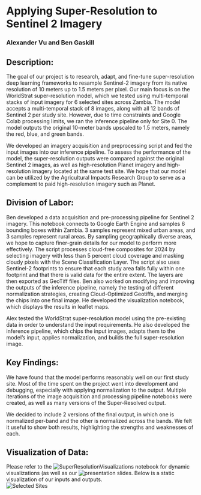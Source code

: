 # Applying Super-Resolution to Sentinel 2 Imagery
### Alexander Vu and Ben Gaskill

## Description:
The goal of our project is to research, adapt, and fine-tune super-resolution deep learning frameworks to resample Sentinel-2 imagery from its native resolution of 10 meters up to 1.5 meters per pixel. Our main focus is on the WorldStrat super-resolution model, which we tested using multi-temporal stacks of input imagery for 6 selected sites across Zambia. The model accepts a multi-temporal stack of 8 images, along with all 12 bands of Sentinel 2 per study site. However, due to time constraints and Google Colab processing limits, we ran the inference pipeline only for Site 0. The model outputs the original 10-meter bands upscaled to 1.5 meters, namely the red, blue, and green bands.

We developed an imagery acquisition and preprocessing script and fed the input images into our inference pipeline. To assess the performance of the model, the super-resolution outputs were compared against the original Sentinel 2 images, as well as high-resolution Planet imagery and high-resolution imagery located at the same test site. We hope that our model can be utilized by the Agricultural Impacts Research Group to serve as a complement to paid high-resolution imagery such as Planet.  

## Division of Labor:
Ben developed a data acquisition and pre-processing pipeline for Sentinel 2 imagery. This notebook connects to Google Earth Engine and samples 6 bounding boxes within Zambia. 3 samples represent mixed urban areas, and 3 samples represent rural areas. By sampling geographically diverse areas, we hope to capture finer-grain details for our model to perform more effectively. The script processes cloud-free composites for 2024 by selecting imagery with less than 5 percent cloud coverage and masking cloudy pixels with the Scene Classification Layer. The script also uses Sentinel-2 footprints to ensure that each study area falls fully within one footprint and that there is valid data for the entire extent. The layers are then exported as GeoTiff files. Ben also worked on modifying and improving the outputs of the inference pipeline, namely the testing of different normalization strategies, creating Cloud-Optimized Geotiffs, and merging the chips into one final image. He developed the visualization notebook, which displays the results in leaflet maps.

Alex tested the WorldStrat super-resolution model using the pre-existing data in order to understand the input requirements. He also developed the inference pipeline, which chips the input images, adapts them to the model’s input, applies normalization, and builds the full super-resolution image.  

## Key Findings:  
We have found that the model performs reasonably well on our first study site. Most of the time spent on the project went into development and debugging, especially with applying normalization to the output. Multiple iterations of the image acquisition and processing pipeline notebooks were created, as well as many versions of the Super-Resolved output.

We decided to include 2 versions of the final output, in which one is normalized per-band and the other is normalized across the bands. We felt it useful to show both results, highlighting the strengths and weaknesses of each.

## Visualization of Data:  
Please refer to the ![SuperResolutionVisualizations]() notebook for dynamic visualizations (as well as our ![presentation slides](https://docs.google.com/presentation/d/1NXxHIwHK3bESZhNmiMa6fwTGc-tXAnu_QI6w-GREb9Q/edit#slide=id.p). Below is a static visualization of our inputs and outputs.  
![Selected Sites](Resources/SelectedSites.png)



